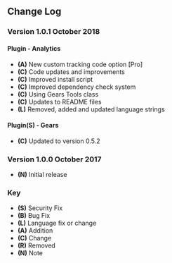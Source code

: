 ## Change Log

### Version 1.0.1 October 2018

#### Plugin - Analytics
- **(A)** New custom tracking code option \[Pro\]
- **(C)** Code updates and improvements
- **(C)** Improved install script
- **(C)** Improved dependency check system
- **(C)** Using Gears Tools class
- **(C)** Updates to README files
- **(L)** Removed, added and updated language strings

#### Plugin(S) - Gears
- **(C)** Updated to version 0.5.2

### Version 1.0.0 October 2017
- **(N)** Initial release

### Key
- **(S)** Security Fix
- **(B)** Bug Fix
- **(L)** Language fix or change
- **(A)** Addition
- **(C)** Change
- **(R)** Removed
- **(N)** Note
